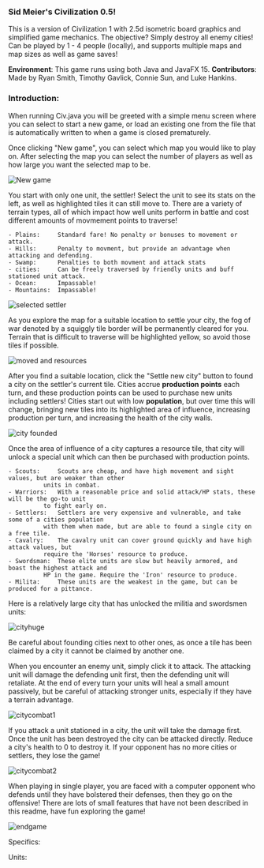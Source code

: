 ### Sid Meier's Civilization 0.5! ###

This is a version of Civilization 1 with 2.5d isometric board graphics and simplified game mechanics. The objective? Simply destroy all enemy cities! Can be played by 1 - 4 people (locally), and supports multiple maps and map sizes as well as game saves!

**Environment**: This game runs using both Java and JavaFX 15.
**Contributors**: Made by Ryan Smith, Timothy Gavlick, Connie Sun, and Luke Hankins.




### Introduction:

When running Civ.java you will be greeted with a simple menu screen where you can select to start a new game, or load an existing one from the file that is automatically written to when a game is closed prematurely.

Once clicking "New game", you can select which map you would like to play on. After selecting the map you can select the number of players as well as how large you want the selected map to be.

![New game](https://github.com/ryanleetesmith/Civ/assets/142176160/b5e72a7d-82eb-43eb-acdf-250fd459f762|width=20px)

You start with only one unit, the settler! Select the unit to see its stats on the left, as well as highlighted tiles it can still move to. There are a variety of terrain types, all of which impact how well units perform in battle and cost different amounts of movmement points to traverse!

	- Plains:     Standard fare! No penalty or bonuses to movement or attack.
	- Hills:      Penalty to movment, but provide an advantage when attacking and defending.
	- Swamp:      Penalties to both movment and attack stats
 	- cities:     Can be freely traversed by friendly units and buff stationed unit attack.
  	- Ocean:      Impassable!
   	- Mountains:  Impassable!
    
![selected settler](https://github.com/ryanleetesmith/Civ/assets/142176160/a1b7c30f-926a-4a45-9de1-60489fde3377)


As you explore the map for a suitable location to settle your city, the fog of war denoted by a squiggly tile border will be permanently cleared for you. Terrain that is difficult to traverse will be highlighted yellow, so avoid those tiles if possible.

![moved and resources](https://github.com/ryanleetesmith/Civ/assets/142176160/1755531a-d470-4046-8d7e-72c2c3d22d31)


After you find a suitable location, click the "Settle new city" button to found a city on the settler's current tile. Cities accrue **production points** each turn, and these production points can be used to purchase new units including settlers! Cities start out with low **population**, but over time this will change, bringing new tiles into its highlighted area of influence, increasing production per turn, and increasing the health of the city walls.

![city founded](https://github.com/ryanleetesmith/Civ/assets/142176160/bb9fbf22-490e-4bfc-96e3-dc7958730856)


Once the area of influence of a city captures a resource tile, that city will unlock a special unit which can then be purchased with production points. 

	- Scouts:     Scouts are cheap, and have high movement and sight values, but are weaker than other 
		      units in combat.
	- Warriors:   With a reasonable price and solid attack/HP stats, these will be the go-to unit 
		      to fight early on.
	- Settlers:   Settlers are very expensive and vulnerable, and take some of a cities population
		      with them when made, but are able to found a single city on a free tile.
	- Cavalry:    The cavalry unit can cover ground quickly and have high attack values, but
		      require the 'Horses' resource to produce.
	- Swordsman:  These elite units are slow but heavily armored, and boast the highest attack and 
		      HP in the game. Require the 'Iron' resource to produce.
	- Milita:     These units are the weakest in the game, but can be produced for a pittance.

Here is a relatively large city that has unlocked the militia and swordsmen units:

![cityhuge](https://github.com/ryanleetesmith/Civ/assets/142176160/4a02a3c4-8ed8-4c9b-8fc5-6cedd134d3ce)

Be careful about founding cities next to other ones, as once a tile has been claimed by a city it cannot be claimed by another one.


When you encounter an enemy unit, simply click it to attack. The attacking unit will damage the defending unit first, then the defending unit will retaliate. At the end of every turn your units will heal a small amount passively, but be careful of attacking stronger units, especially if they have a terrain advantage. 

![citycombat1](https://github.com/ryanleetesmith/Civ/assets/142176160/7b524e11-65a1-42af-bb2c-ca5c637bc78c)

If you attack a unit stationed in a city, the unit will take the damage first. Once the unit has been destroyed the city can be attacked directly. Reduce a city's health to 0 to destroy it. If your opponent has no more cities or settlers, they lose the game!

![citycombat2](https://github.com/ryanleetesmith/Civ/assets/142176160/43a54fec-aa6c-44db-aca2-48e8870b3675)

When playing in single player, you are faced with a computer opponent who defends until they have bolstered their defenses, then they go on the offensive!
There are lots of small features that have not been described in this readme, have fun exploring the game!

![endgame](https://github.com/ryanleetesmith/Civ/assets/142176160/2c13af31-35da-4120-a9e2-c8d92284ba22)






Specifics:


				  
Units:


